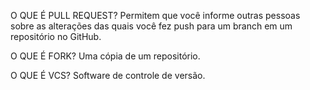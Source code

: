 O QUE É PULL REQUEST?
Permitem que você informe outras pessoas sobre as
alterações das quais você fez push para um branch em um repositório no GitHub.

O QUE É FORK?
Uma cópia de um repositório.

O QUE É VCS?
Software de controle de versão.
